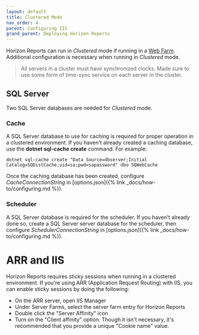 ```yaml
---
layout: default
title: Clustered Mode
nav_order: 4
parent: Configuring IIS
grand_parent: Deploying Horizon Reports
---
```


Horizon Reports can run in *Clustered* mode if running in a [Web Farm](https://docs.microsoft.com/en-us/iis/web-hosting/scenario-build-a-web-farm-with-iis-servers/configure-a-web-farm-with-iis-servers). Additional configuration is necessary when running in *Clustered* mode.

> All servers in a cluster must have synchronized clocks. Made sure to use some form of time-sync service on each server in the cluster.

## SQL Server
Two SQL Server databases are needed for *Clustered* mode.

### Cache
A SQL Server database to use for caching is required for proper operation in a clustered environment. If you haven't already created a caching database, use the **dotnet sql-cache create** command. For example:
```
dotnet sql-cache create "Data Source=dbserver;Initial Catalog=SQDistCache;uid=sa;pwd=sapassword" dbo SQWebCache
```

Once the caching database has been created, configure *CacheConnectionString* in [options.json]({% link _docs/how-to/configuring.md %}).

### Scheduler

A SQL Server database is required for the scheduler. If you haven't already done so, create a SQL Server server database for the scheduler, then configure *SchedulerConnectionString* in [options.json]({% link _docs/how-to/configuring.md %}).

# ARR and IIS

Horizon Reports requires sticky sessions when running in a clustered environment. If you're using ARR (Application Request Routing) with IIS, you can enable sticky sessions by doing the following:

- On the ARR server, open IIS Manager
- Under Server Farms, select the server farm entry for Horizon Reports
- Double click the "Server Affinity" icon
- Turn on the "Client affinity" option. Though it isn't necessary, it's recommended that you provide a unique "Cookie name" value.
